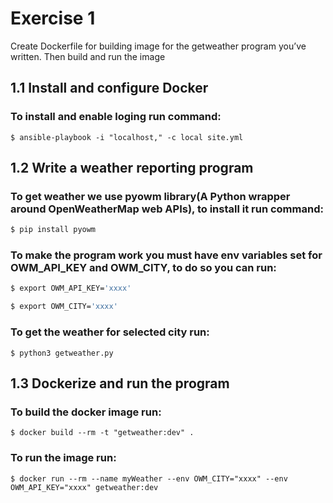 # Exercise 1
Create Dockerfile for building image for the getweather program you’ve written.
Then build and run the image

## 1.1 Install and configure Docker

### To install and enable loging run command:
```
$ ansible-playbook -i "localhost," -c local site.yml
```

## 1.2 Write a weather reporting program

### To get weather we use pyowm library(A Python wrapper around OpenWeatherMap web APIs), to install it run command:
```python
$ pip install pyowm
```
### To make the program work you must have env variables set for OWM_API_KEY and OWM_CITY, to do so you can run:

```bash
$ export OWM_API_KEY='xxxx'
```
```bash
$ export OWM_CITY='xxxx'
```

### To get the weather for selected city run:
```
$ python3 getweather.py
```
## 1.3 Dockerize and run the program

### To build the docker image run:

```
$ docker build --rm -t "getweather:dev" .
```

### To run the image run:
```
$ docker run --rm --name myWeather --env OWM_CITY="xxxx" --env OWM_API_KEY="xxxx" getweather:dev
```
